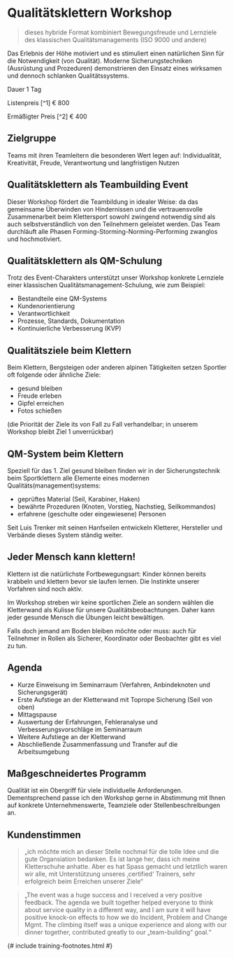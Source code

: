 # Qualitätsklettern Workshop

> dieses hybride Format kombiniert Bewegungsfreude und Lernziele des klassischen Qualitätsmanagements (ISO 9000 und andere)

Das Erlebnis der Höhe motiviert und es stimuliert einen natürlichen Sinn für die Notwendigkeit (von Qualität). Moderne Sicherungstechniken (Ausrüstung und Prozeduren) demonstrieren den Einsatz eines wirksamen und dennoch schlanken Qualitätssystems.

Dauer 	1 Tag

Listenpreis [^1] € 800

Ermäßigter Preis [^2] € 400

## Zielgruppe

Teams mit ihren Teamleitern die besonderen Wert legen auf: Individualität, Kreativität, Freude, Verantwortung und langfristigen Nutzen

## Qualitätsklettern als Teambuilding Event

Dieser Workshop fördert die Teambildung in idealer Weise: da das gemeinsame Überwinden von Hindernissen und die vertrauensvolle Zusammenarbeit beim Klettersport sowohl zwingend notwendig sind als auch selbstverständlich von den Teilnehmern geleistet werden. Das Team durchläuft alle Phasen Forming-Storming-Norming-Performing zwanglos und hochmotiviert.

## Qualitätsklettern als QM-Schulung

Trotz des Event-Charakters unterstützt unser Workshop konkrete Lernziele einer klassischen Qualitätsmanagement-Schulung, wie zum Beispiel:

* Bestandteile eine QM-Systems
* Kundenorientierung
* Verantwortlichkeit
* Prozesse, Standards, Dokumentation
* Kontinuierliche Verbesserung (KVP)

## Qualitätsziele beim Klettern

Beim Klettern, Bergsteigen oder anderen alpinen Tätigkeiten setzen Sportler oft folgende oder ähnliche Ziele:

* gesund bleiben
* Freude erleben
* Gipfel erreichen
* Fotos schießen

(die Priorität der Ziele its von Fall zu Fall verhandelbar; in unserem Workshop bleibt Ziel 1 unverrückbar)

## QM-System beim Klettern

Speziell für das 1. Ziel gesund bleiben finden wir in der Sicherungstechnik beim Sportklettern alle Elemente eines modernen Qualitäts(management)systems:

* geprüftes Material (Seil, Karabiner, Haken)
* bewährte Prozeduren (Knoten, Vorstieg, Nachstieg, Seilkommandos)
* erfahrene (geschulte oder eingewiesene) Personen

Seit Luis Trenker mit seinen Hanfseilen entwickeln Kletterer, Hersteller und Verbände dieses System ständig weiter.

## Jeder Mensch kann klettern!

Klettern ist die natürlichste Fortbewegungsart: Kinder können bereits krabbeln und klettern bevor sie laufen lernen. Die Instinkte unserer Vorfahren sind noch aktiv.

Im Workshop streben wir keine sportlichen Ziele an sondern wählen die Kletterwand als Kulisse für unsere Qualitätsbeobachtungen. Daher kann jeder gesunde Mensch die Übungen leicht bewältigen.

Falls doch jemand am Boden bleiben möchte oder muss: auch für Teilnehmer in Rollen als Sicherer, Koordinator oder Beobachter gibt es viel zu tun.

## Agenda

* Kurze Einweisung im Seminarraum (Verfahren, Anbindeknoten und Sicherungsgerät)
* Erste Aufstiege an der Kletterwand mit Toprope Sicherung (Seil von oben)
* Mittagspause
* Auswertung der Erfahrungen, Fehleranalyse und Verbesserungsvorschläge im Seminarraum
* Weitere Aufstiege an der Kletterwand
* Abschließende Zusammenfassung und Transfer auf die Arbeitsumgebung

## Maßgeschneidertes Programm

Qualität ist ein Obergriff für viele individuelle Anforderungen. Dementsprechend passe ich den Workshop gerne in Abstimmung mit Ihnen auf konkrete Unternehmenswerte, Teamziele oder Stellenbeschreibungen an.

## Kundenstimmen

> „ich möchte mich an dieser Stelle nochmal für die tolle Idee und die gute Organsiation bedanken. Es ist lange her, dass ich meine Kletterschuhe anhatte. Aber es hat Spass gemacht und letztlich waren wir alle, mit Unterstützung unseres ‚certified‘ Trainers, sehr erfolgreich beim Erreichen unserer Ziele“

> „The event was a huge success and I received a very positive feedback. The agenda we built together helped everyone to think about service quality in a different way, and I am sure it will have positive knock-on effects to how we do Incident, Problem and Change Mgmt. The climbing itself was a unique experience and along with our dinner together, contributed greatly to our „team-building“ goal.“

{# include training-footnotes.html #}
